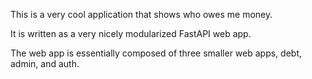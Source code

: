 This is a very cool application that shows who owes me money.

It is written as a very nicely modularized FastAPI web app.

The web app is essentially composed of three smaller web apps, debt, admin, and auth.